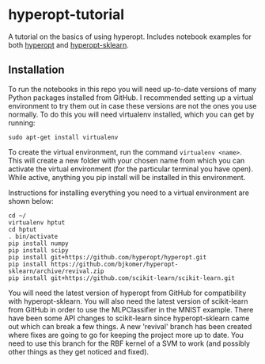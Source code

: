 # hyperopt-tutorial
A tutorial on the basics of using hyperopt. Includes notebook examples for both [hyperopt](https://github.com/hyperopt/hyperopt) and [hyperopt-sklearn](https://github.com/hyperopt/hyperopt-sklearn).

## Installation

To run the notebooks in this repo you will need up-to-date versions of many Python packages installed from GitHub. I recommended setting up a virtual environment to try them out in case these versions are not the ones you use normally. To do this you will need virtualenv installed, which you can get by running:

`sudo apt-get install virtualenv`

To create the virtual environment, run the command `virtualenv <name>`. This will create a new folder with your chosen name from which you can activate the virtual environment (for the particular terminal you have open). While active, anything you pip install will be installed in this environment.

Instructions for installing everything you need to a virtual environment are shown below:

```
cd ~/
virtualenv hptut
cd hptut
. bin/activate
pip install numpy
pip install scipy
pip install git+https://github.com/hyperopt/hyperopt.git
pip install https://github.com/bjkomer/hyperopt-sklearn/archive/revival.zip
pip install git+https://github.com/scikit-learn/scikit-learn.git
```

You will need the latest version of hyperopt from GitHub for compatibility with hyperopt-sklearn. You will also need the latest version of scikit-learn from GitHub in order to use the MLPClassifier in the MNIST example. There have been some API changes to scikit-learn since hyperopt-sklearn came out which can break a few things. A new 'revival' branch has been created where fixes are going to go for keeping the project more up to date. You need to use this branch for the RBF kernel of a SVM to work (and possibly other things as they get noticed and fixed).

